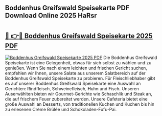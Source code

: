 ## Boddenhus Greifswald Speisekarte PDF Download Online 2025 HaRsr

# <h2><a href="http://gca98l.nevu.top/?p=Boddenhus+Greifswald+Speisekarte">🔗 👉🔴 Boddenhus Greifswald Speisekarte 2025 PDF</a></h2>

[![Boddenhus Greifswald Speisekarte 2025 PDF](https://i.imgur.com/dBaPXMq.png)](http://gca98l.nevu.top/?p=Boddenhus+Greifswald+Speisekarte)
Die Boddenhus Greifswald Speisekarte ist eine Gelegenheit, etwas für sich selbst zu wählen und zu genießen. Wenn Sie nach einem leichten und frischen Gericht suchen, empfehlen wir Ihnen, unsere Salate aus unserem Salatbereich auf der Boddenhus Greifswald Speisekarte zu probieren. Für Fleischliebhaber gibt es auf unserer Boddenhus Greifswald Speisekarte eine Auswahl an Gerichten: Rindfleisch, Schweinefleisch, Huhn und Fisch. Unseren Auserwählten bieten wir Gourmet-Gerichte wie Schaschlik und Steak an, die auf frischem Feuer zubereitet werden. Unsere Cafeteria bietet eine große Auswahl an Desserts, von traditionellen Kuchen und Kuchen bis hin zu erlesenen Crème Brûlée und Schokoladen-Fufu-Pai.
